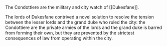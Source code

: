The Condottiere are the military and city watch of [[Dukesfane]]. 

The lords of Dukesfane contrived a novel solution to resolve the tension between the lesser lords and the grand duke who ruled the city: the Condottiere are the private armies of the lords and the grand duke is barred from forming their own, but they are prevented by the strictest consequences of law from operating within the city. 